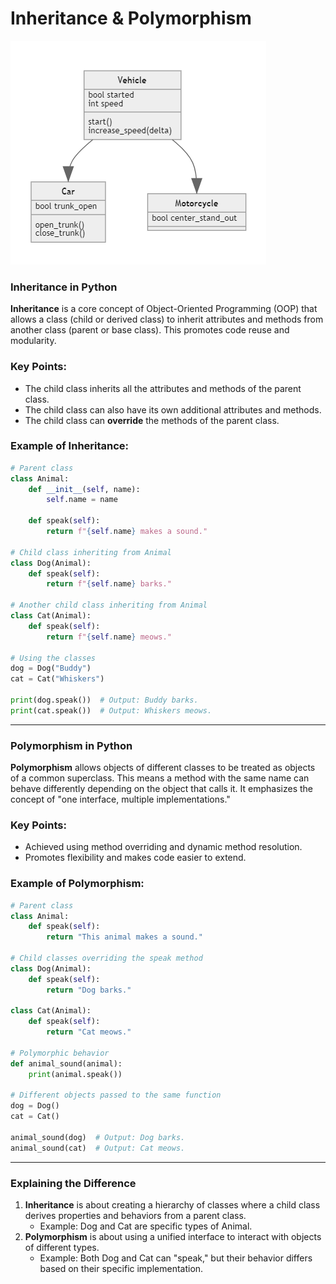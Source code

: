 # Inheritance & Polymorphism

![image.png](/images/oop6.png)

### Inheritance in Python

**Inheritance** is a core concept of Object-Oriented Programming (OOP) that allows a class (child or derived class) to inherit attributes and methods from another class (parent or base class). This promotes code reuse and modularity.

### Key Points:

- The child class inherits all the attributes and methods of the parent class.
- The child class can also have its own additional attributes and methods.
- The child class can **override** the methods of the parent class.

### Example of Inheritance:

```python
# Parent class
class Animal:
    def __init__(self, name):
        self.name = name

    def speak(self):
        return f"{self.name} makes a sound."

# Child class inheriting from Animal
class Dog(Animal):
    def speak(self):
        return f"{self.name} barks."

# Another child class inheriting from Animal
class Cat(Animal):
    def speak(self):
        return f"{self.name} meows."

# Using the classes
dog = Dog("Buddy")
cat = Cat("Whiskers")

print(dog.speak())  # Output: Buddy barks.
print(cat.speak())  # Output: Whiskers meows.
```

---

### Polymorphism in Python

**Polymorphism** allows objects of different classes to be treated as objects of a common superclass. This means a method with the same name can behave differently depending on the object that calls it. It emphasizes the concept of "one interface, multiple implementations."

### Key Points:

- Achieved using method overriding and dynamic method resolution.
- Promotes flexibility and makes code easier to extend.

### Example of Polymorphism:

```python
# Parent class
class Animal:
    def speak(self):
        return "This animal makes a sound."

# Child classes overriding the speak method
class Dog(Animal):
    def speak(self):
        return "Dog barks."

class Cat(Animal):
    def speak(self):
        return "Cat meows."

# Polymorphic behavior
def animal_sound(animal):
    print(animal.speak())

# Different objects passed to the same function
dog = Dog()
cat = Cat()

animal_sound(dog)  # Output: Dog barks.
animal_sound(cat)  # Output: Cat meows.

```

---

### Explaining the Difference

1. **Inheritance** is about creating a hierarchy of classes where a child class derives properties and behaviors from a parent class.
    - Example: Dog and Cat are specific types of Animal.
2. **Polymorphism** is about using a unified interface to interact with objects of different types.
    - Example: Both Dog and Cat can "speak," but their behavior differs based on their specific implementation.